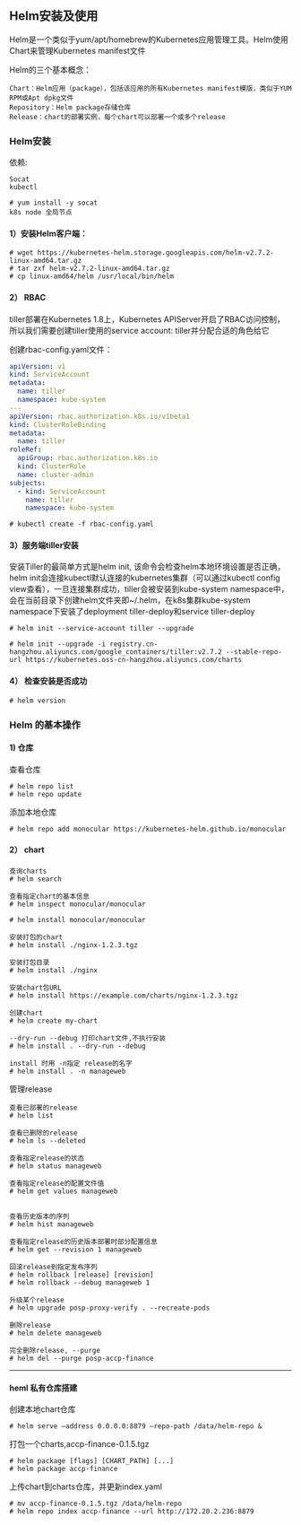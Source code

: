 ## Helm安装及使用 ##

Helm是一个类似于yum/apt/homebrew的Kubernetes应用管理工具。Helm使用Chart来管理Kubernetes manifest文件

Helm的三个基本概念：

    Chart：Helm应用（package），包括该应用的所有Kubernetes manifest模版，类似于YUM RPM或Apt dpkg文件
    Repository：Helm package存储仓库
    Release：chart的部署实例，每个chart可以部署一个或多个release

### Helm安装 ###
依赖:

    Socat
	kubectl
```shell
# yum install -y socat 
k8s node 全局节点
```

#### 1）安装Helm客户端： ####
```shell
# wget https://kubernetes-helm.storage.googleapis.com/helm-v2.7.2-linux-amd64.tar.gz
# tar zxf helm-v2.7.2-linux-amd64.tar.gz
# cp linux-amd64/helm /usr/local/bin/helm
```
#### 2） RBAC ####
tiller部署在Kubernetes 1.8上，Kubernetes APIServer开启了RBAC访问控制，所以我们需要创建tiller使用的service account: tiller并分配合适的角色给它

创建rbac-config.yaml文件：
```yaml
apiVersion: v1
kind: ServiceAccount
metadata:
  name: tiller
  namespace: kube-system
---
apiVersion: rbac.authorization.k8s.io/v1beta1
kind: ClusterRoleBinding
metadata:
  name: tiller
roleRef:
  apiGroup: rbac.authorization.k8s.io
  kind: ClusterRole
  name: cluster-admin
subjects:
  - kind: ServiceAccount
    name: tiller
    namespace: kube-system
```
``` shell
# kubectl create -f rbac-config.yaml
```
#### 3）服务端tiller安装 ####
安装Tiller的最简单方式是helm init, 该命令会检查helm本地环境设置是否正确，helm init会连接kubectl默认连接的kubernetes集群（可以通过kubectl config view查看），一旦连接集群成功，tiller会被安装到kube-system namespace中，会在当前目录下创建helm文件夹即~/.helm，在k8s集群kube-system namespace下安装了deployment tiller-deploy和service tiller-deploy
```shell 
# helm init --service-account tiller --upgrade

# helm init --upgrade -i registry.cn-hangzhou.aliyuncs.com/google_containers/tiller:v2.7.2 --stable-repo-url https://kubernetes.oss-cn-hangzhou.aliyuncs.com/charts
```

#### 4） 检查安装是否成功 ####
```shell 
# helm version
```

### Helm 的基本操作 ###

#### 1) 仓库 ####
查看仓库
``` shell
# helm repo list
# helm repo update
```
添加本地仓库
```shell
# helm repo add monocular https://kubernetes-helm.github.io/monocular
```
#### 2） chart ####
``` shell
查询charts
# helm search

查看指定chart的基本信息
# helm inspect monocular/monocular

# helm install monocular/monocular

安装打包的chart
# helm install ./nginx-1.2.3.tgz

安装打包目录
# helm install ./nginx

安装chart包URL
# helm install https://example.com/charts/nginx-1.2.3.tgz

创建chart
# helm create my-chart

--dry-run --debug 打印chart文件,不执行安装
# helm install . --dry-run --debug

install 时用 -n指定 release的名字
# helm install . -n manageweb
```

管理release
```shell 
查看已部署的release
# helm list

查看已删除的release
# helm ls --deleted

查看指定release的状态
# helm status manageweb

查看指定release的配置文件值
# helm get values manageweb


查看历史版本的序列
# helm hist manageweb

查看指定release的历史版本部署时部分配置信息
# helm get --revision 1 manageweb 

回滚release到指定发布序列
# helm rollback [release] [revision]
# helm rollback --debug manageweb 1

升级某个release
# helm upgrade posp-proxy-verify . --recreate-pods

删除release
# helm delete manageweb

完全删除release, --purge
# helm del --purge posp-accp-finance

```

------------------------------------------
#### heml 私有仓库搭建  ####
创建本地chart仓库
``` shell 
# helm serve –address 0.0.0.0:8879 –repo-path /data/helm-repo &
```

打包一个charts,accp-finance-0.1.5.tgz
``` shell 
# helm package [flags] [CHART_PATH] [...]
# helm package accp-finance
```

上传chart到charts仓库，并更新index.yaml
```shell
# mv accp-finance-0.1.5.tgz /data/helm-repo
# helm repo index accp-finance --url http://172.20.2.236:8879
```



